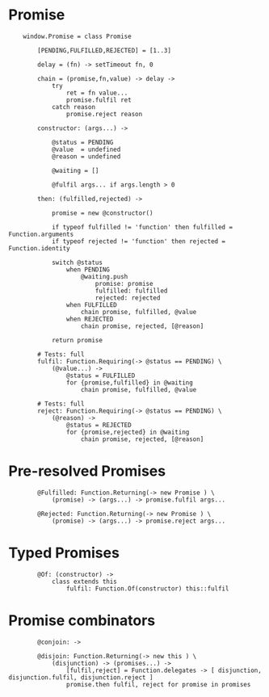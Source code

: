 # Promise

		
		window.Promise = class Promise
		
			[PENDING,FULFILLED,REJECTED] = [1..3]
		
			delay = (fn) -> setTimeout fn, 0
		
			chain = (promise,fn,value) -> delay ->
				try
					ret = fn value...
					promise.fulfil ret
				catch reason
					promise.reject reason
			
			constructor: (args...) ->
			
				@status = PENDING
				@value  = undefined
				@reason = undefined
		
				@waiting = []
			
				@fulfil args... if args.length > 0
		
			then: (fulfilled,rejected) ->
			
				promise = new @constructor()
			
				if typeof fulfilled != 'function' then fulfilled = Function.arguments
				if typeof rejected != 'function' then rejected = Function.identity
				
				switch @status
					when PENDING
						@waiting.push
							promise: promise
							fulfilled: fulfilled
							rejected: rejected
					when FULFILLED
						chain promise, fulfilled, @value
					when REJECTED
						chain promise, rejected, [@reason]
					
				return promise
				
			# Tests: full
			fulfil: Function.Requiring(-> @status == PENDING) \
				(@value...) ->
					@status = FULFILLED
					for {promise,fulfilled} in @waiting
						chain promise, fulfilled, @value
		
			# Tests: full	
			reject: Function.Requiring(-> @status == PENDING) \
				(@reason) ->
					@status = REJECTED
					for {promise,rejected} in @waiting
						chain promise, rejected, [@reason]
			

# Pre-resolved Promises

			
			@Fulfilled: Function.Returning(-> new Promise ) \
				(promise) -> (args...) -> promise.fulfil args...
				
			@Rejected: Function.Returning(-> new Promise ) \
				(promise) -> (args...) -> promise.reject args...
			

# Typed Promises

				
			@Of: (constructor) ->
				class extends this
					fulfil: Function.Of(constructor) this::fulfil
			

# Promise combinators

				
			@conjoin: ->
			
			@disjoin: Function.Returning(-> new this ) \
				(disjunction) -> (promises...) ->
					[fulfil,reject] = Function.delegates -> [ disjunction, disjunction.fulfil, disjunction.reject ]
					promise.then fulfil, reject for promise in promises
							
